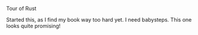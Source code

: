 Tour of Rust

Started this, as I find my book way too hard yet. I need babysteps. This one
looks quite promising!